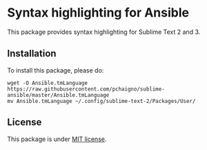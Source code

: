 # Syntax highlighting for Ansible

This package provides syntax highlighting for Sublime Text 2 and 3.

## Installation

To install this package, please do:

```
wget -O Ansible.tmLanguage https://raw.githubusercontent.com/pchaigno/sublime-ansible/master/Ansible.tmLanguage
mv Ansible.tmLanguage ~/.config/sublime-text-2/Packages/User/
```

## License

This package is under [MIT license](LICENSE).
